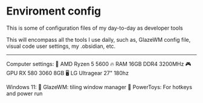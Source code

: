 # Enviroment config
This is some of configuration files of my day-to-day as developer tools

This will encompass all the tools I use daily, such as, GlazeWM config file, visual code user settings, my .obsidian, etc.

---

Computer settings:
🧠 AMD Ryzen 5 5600
🔥 RAM	16GB DDR4 3200MHz
🎮 GPU	RX 580 3060 8GB
🖥️ LG Ultragear 27" 180hz

Windows 11:
🧱 GlazeWM: tiling window manager
🧠 PowerToys: For hotkeys and power run